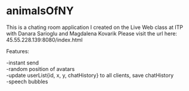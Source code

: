 # animalsOfNY
This is a chating room application I created on the Live Web class at ITP with Danara Sarioglu and Magdalena Kovarik
Please visit the url here: </br>
45.55.228.139:8080/index.html</br>

Features:</br>

-instant send</br>
-random position of avatars</br>
-update userList{id, x, y, chatHistory} to all clients, save chatHistory</br>
-speech bubbles</br>
